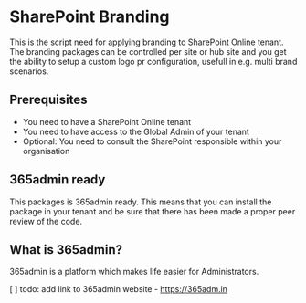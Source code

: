 # SharePoint Branding

This is the script need for applying branding to SharePoint Online tenant. The branding 
packages can be controlled per site or hub site and you get the ability to setup a 
custom logo pr configuration, usefull in e.g. multi brand scenarios. 

## Prerequisites
- You need to have a SharePoint Online tenant
- You need to have access to the Global Admin of your tenant
- Optional: You need to consult the SharePoint responsible within your organisation


## 365admin ready

This packages is 365admin ready. This means that you can install the package in your
tenant and be sure that there has been made a proper peer review of the code.

## What is 365admin?

365admin is a platform which makes life easier for Administrators. 

[ ] todo: add link to 365admin website - https://365adm.in

